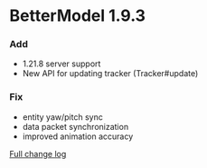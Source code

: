 # BetterModel 1.9.3

### Add
- 1.21.8 server support
- New API for updating tracker (Tracker#update)

### Fix
- entity yaw/pitch sync
- data packet synchronization
- improved animation accuracy

[Full change log](https://github.com/toxicity188/BetterModel/compare/1.9.2...1.9.3)